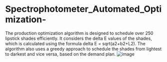 # Spectrophotometer_Automated_Optimization-
The production optimization algorithm is designed to schedule over 250 lipstick shades efficiently. It considers the delta E values of the shades, which is calculated using the formula delta E = sqrt(a2+b2+L2). The algorithm also uses a greedy approach to schedule the shades from lightest to darkest and vice versa, based on the demand plan.
![image](https://github.com/thrisharajkumar/Spectrophotometer_Automated_Optimization-/assets/85435379/adacd285-af7c-4374-a9a8-e1684751360b)
